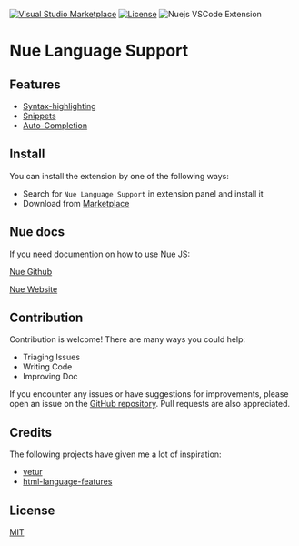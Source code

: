 [![Visual&nbsp;Studio Marketplace](https://img.shields.io/visual-studio-marketplace/v/yaoyuanzhang.nue)](https://marketplace.visualstudio.com/items?itemName=yaoyuanzhang.nue)
[![License](https://img.shields.io/badge/license-MIT-blue.svg)](https://github.com/yyz945947732/vscode-nue/blob/master/README.md)
![Nuejs VSCode Extension](https://img.shields.io/badge/VScode%20Extension-NueJS-cadetblue)

# Nue Language Support

## Features

- [Syntax-highlighting](https://github.com/yyz945947732/vscode-nue/blob/master/docs/Syntax.md)
- [Snippets](https://github.com/yyz945947732/vscode-nue/blob/master/docs/Snippets.md)
- [Auto-Completion](https://github.com/yyz945947732/vscode-nue/blob/master/docs/Completion.md)

## Install

You can install the extension by one of the following ways:

- Search for `Nue Language Support` in extension panel and install it
- Download from [Marketplace](https://marketplace.visualstudio.com/items?itemName=yaoyuanzhang.nue)

## Nue docs

If you need documention on how to use Nue JS:

[Nue Github](https://github.com/nuejs/nuejs)

[Nue Website](https://nuejs.org)

## Contribution

Contribution is welcome! There are many ways you could help:

- Triaging Issues
- Writing Code
- Improving Doc

If you encounter any issues or have suggestions for improvements, please open an issue on the [GitHub repository](https://github.com/yyz945947732/vscode-nue/issues). Pull requests are also appreciated.

## Credits

The following projects have given me a lot of inspiration:

- [vetur](https://github.com/vuejs/vetur)
- [html-language-features](https://github.com/microsoft/vscode/tree/4f7a76b792d38dcf576c831efc3f5c40cd6624e2/extensions/html-language-features)

## License

[MIT](https://github.com/yyz945947732/vscode-nue/blob/master/LICENSE)
